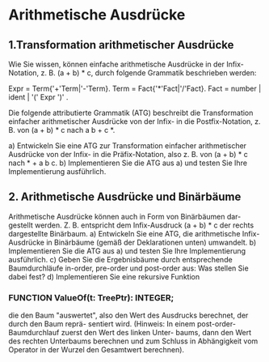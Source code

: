 # Arithmetische Ausdrücke

## 1.Transformation arithmetischer Ausdrücke
Wie Sie wissen, können einfache arithmetische Ausdrücke in der Infix-Notation, z. B. (a + b) * c, durch folgende Grammatik beschrieben werden:

Expr = Term{'+'Term|'-'Term}. Term = Fact{'*'Fact|'/'Fact}. Fact = number | ident | '(' Expr ')' .

Die folgende attributierte Grammatik (ATG) beschreibt die Transformation einfacher arithmetischer Ausdrücke von der Infix- in die Postfix-Notation, z. B. von (a + b) * c nach a b + c *.

a) Entwickeln Sie eine ATG zur Transformation einfacher arithmetischer Ausdrücke von der Infix- in die Präfix-Notation, also z. B. von (a + b) * c nach * + a b c.
b) Implementieren Sie die ATG aus a) und testen Sie Ihre Implementierung ausführlich.

## 2. Arithmetische Ausdrücke und Binärbäume
Arithmetische Ausdrücke können auch in Form von Binärbäumen dar- gestellt werden. Z. B. entspricht dem Infix-Ausdruck (a + b) * c der rechts dargestellte Binärbaum.
a) Entwickeln Sie eine ATG, die arithmetische Infix-Ausdrücke in
Binärbäume (gemäß der Deklarationen unten) umwandelt.
b) Implementieren Sie die ATG aus a) und testen Sie Ihre Implementierung ausführlich.
c) Geben Sie die Ergebnisbäume durch entsprechende Baumdurchläufe in-order, pre-order und
post-order aus: Was stellen Sie dabei fest?
d) Implementieren Sie eine rekursive Funktion
### FUNCTION ValueOf(t: TreePtr): INTEGER;
die den Baum "auswertet", also den Wert des Ausdrucks berechnet, der durch den Baum reprä- sentiert wird. (Hinweis: In einem post-order-Baumdurchlauf zuerst den Wert des linken Unter- baums, dann den Wert des rechten Unterbaums berechnen und zum Schluss in Abhängigkeit vom Operator in der Wurzel den Gesamtwert berechnen).
